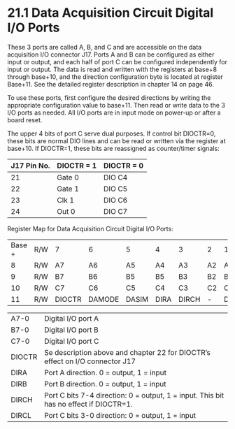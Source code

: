 # 21.1 Data Acquisition Circuit Digital I/O Ports

These 3 ports are called A, B, and C and are accessible on the data acquisition I/O connector J17. Ports A and B can be configured as either input or output, and each half of port C can be configured independently for input or output. The data is read and written with the registers at base+8 through base+10, and the direction configuration byte is located at register Base+11. See the detailed register description in chapter 14 on page 46.&#x20;

To use these ports, first configure the desired directions by writing the appropriate configuration value to base+11. Then read or write data to the 3 I/O ports as needed. All I/O ports are in input mode on power-up or after a board reset.&#x20;

The upper 4 bits of port C serve dual purposes. If control bit DIOCTR=0, these bits are normal DIO lines and can be read or written via the register at base+10. If DIOCTR=1, these bits are reassigned as counter/timer signals:

| J17 Pin No.  | DIOCTR = 1  | DIOCTR = 0 |
| ------------ | ----------- | ---------- |
| 21           | Gate 0      | DIO C4     |
| 22           | Gate 1      | DIO C5     |
| 23           | Clk 1       | DIO C6     |
| 24           | Out 0       | DIO C7     |

Register Map for Data Acquisition Circuit Digital I/O Ports:

|        |     |        |        |       |      |       |    |      |       |
| ------ | --- | ------ | ------ | ----- | ---- | ----- | -- | ---- | ----- |
| Base + | R/W | 7      | 6      | 5     | 4    | 3     | 2  | 1    | 0     |
| 8      | R/W | A7     | A6     | A5    | A4   | A3    | A2 | A1   | A0    |
| 9      | R/W | B7     | B6     | B5    | B5   | B3    | B2 | B1   | B0    |
| 10     | R/W | C7     | C6     | C5    | C4   | C3    | C2 | C1   | C0    |
| 11     | R/W | DIOCTR | DAMODE | DASIM | DIRA | DIRCH | -  | DIRB | DIRCL |

|         |                                                                                       |
| ------- | ------------------------------------------------------------------------------------- |
| A7-0    | Digital I/O port A                                                                    |
| B7-0    | Digital I/O port B                                                                    |
| C7-0    | Digital I/O port C                                                                    |
| DIOCTR  | Se description above and chapter 22 for DIOCTR’s effect on I/O connector J17          |
| DIRA    | Port A direction. 0 = output, 1 = input                                               |
| DIRB    | Port B direction. 0 = output, 1 = input                                               |
| DIRCH   | Port C bits 7-4 direction: 0 = output, 1 = input. This bit has no effect if DIOCTR=1. |
| DIRCL   | Port C bits 3-0 direction: 0 = output, 1 = input                                      |
